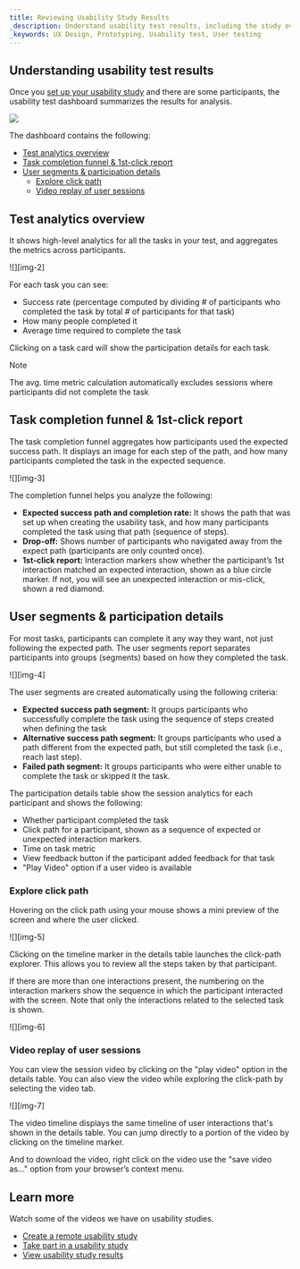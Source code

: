 ```yaml
---
title: Reviewing Usability Study Results
_description: Understand usability test results, including the study overview report, the task report, and the session recording viewer
_keywords: UX Design, Prototyping, Usability test, User testing
---
```



## Understanding usability test results

Once you [set up your usability study][topic-1] and there are some participants, the usability test dashboard summarizes the results for analysis.

![][img-1]

The dashboard contains the following:

*  [Test analytics overview][a-1]
*  [Task completion funnel & 1st-click report][a-2]
*  [User segments & participation details][a-3]
	*  [Explore click path][a-4]
	*  [Video replay of user sessions][a-5]

## Test analytics overview

It shows high-level analytics for all the tasks in your test, and aggregates the metrics across participants.

<div class="divider--half"></div>
![][img-2]
<div class="divider--half"></div>

For each task you can see:

* Success rate (percentage computed by dividing # of participants who completed the task by total # of participants for that task)
* How many people completed it
* Average time required to complete the task

Clicking on a task card will show the participation details for each task.

> [!Note]
> The avg. time metric calculation automatically excludes sessions where participants did not complete the task

##  Task completion funnel & 1st-click report

The task completion funnel aggregates how participants used the expected success path. It displays an image for each step of the path, and how many participants completed the task in the expected sequence. 

<div class="divider--half"></div>
![][img-3]
<div class="divider--half"></div>

The completion funnel helps you analyze the following: 

* **Expected success path and completion rate:** It shows the path that was set up when creating the usability task, and how many participants completed the task using that path (sequence of steps).
* **Drop-off:** Shows number of participants who navigated away from the expect path (participants are only counted once).
* **1st-click report:** Interaction markers show whether the participant’s 1st interaction matched an expected interaction, shown as a blue circle marker. If not, you will see an unexpected interaction or mis-click, shown a red diamond. 

## User segments & participation details

For most tasks, participants can complete it any way they want, not just following the expected path. The user segments report separates participants into groups (segments) based on how they completed the task.

<div class="divider--half"></div>
![][img-4]
<div class="divider--half"></div>

The user segments are created automatically using the following criteria:

* **Expected success path segment:** It groups participants who successfully complete the task using the sequence of steps created when defining the task
* **Alternative success path segment:** It groups participants who used a path different from the expected path, but still completed the task (i.e., reach last step).
* **Failed path segment:** It groups participants who were either unable to complete the task or skipped it the task.

The participation details table show the session analytics for each participant and shows the following:

* Whether participant completed the task
* Click path for a participant, shown as a sequence of expected or unexpected interaction markers.
* Time on task metric
* View feedback button if the participant added feedback for that task
* "Play Video" option if a user video is available


###  Explore click path

Hovering on the click path using your mouse shows a mini preview of the screen and where the user clicked.

<div class="divider--half"></div>
![][img-5]
<div class="divider--half"></div>

Clicking on the timeline marker in the details table launches the click-path explorer. This allows you to review all the steps taken by that participant. 

If there are more than one interactions present, the numbering on the interaction markers show the sequence in which the participant interacted with the screen. Note that only the interactions related to the selected task is shown.

<div class="divider--half"></div>
![][img-6]
<div class="divider--half"></div>

### Video replay of user sessions

You can view the session video by clicking on the "play video" option in the details table. You can also view the video while exploring the click-path by selecting the video tab.

<div class="divider--half"></div>
![][img-7]
<div class="divider--half"></div>

The video timeline displays the same timeline of user interactions that's shown in the details table. You can jump directly to a portion of the video by clicking on the timeline marker. 

And to download the video, right click on the video use the "save video as..." option from your browser’s context menu.


## Learn more

Watch some of the videos we have on usability studies.

* [Create a remote usability study](https://www.youtube.com/watch?v=W7IxYTijvx0?rel=0&autoplay=1)
* [Take part in a usability study](https://www.youtube.com/watch?v=dfrxhBW5NFQ?rel=0&autoplay=1)
* [View usability study results](https://www.youtube.com/watch?v=00P6DwMbYMM?rel=0&autoplay=1)


[1]: https://www.youtube.com/watch?v=vilyDL4fDT0
[2]: https://cloud.indigo.design/api/shares/qv6uzwx9jwu3/files/project/Money%20App.zip
[3]: https://cloud.indigo.design

[a-1]: #Test-analytics-overview
[a-2]: #Task-completion-funnel-&-1st-click-report
[a-3]: #User-segments-&-participation-details
[a-4]: #Explore-click-path
[a-5]: #Video-replay-of-user-sessions

[topic-1]: setting-up-a-usability-study

[img-1]: ..images/Understanding_The_Usability_Test_Report_1.png
[img-2]: ..images/Understanding_The_Usability_Test_Report_2.png
[img-3]: ..images/Understanding_The_Usability_Test_Report_3.png
[img-4]: ..images/Understanding_The_Usability_Test_Report_4.png
[img-5]: ..images/Understanding_The_Usability_Test_Report_5.png
[img-6]: ..images/Understanding_The_Usability_Test_Report_6.png
[img-7]: ..images/Understanding_The_Usability_Test_Report_7.png

